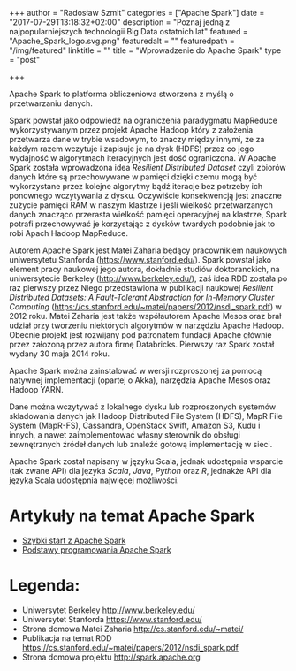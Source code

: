 +++
author = "Radosław Szmit"
categories = ["Apache Spark"]
date = "2017-07-29T13:18:32+02:00"
description = "Poznaj jedną z najpopularniejszych technologii Big Data ostatnich lat"
featured = "Apache_Spark_logo.svg.png"
featuredalt = ""
featuredpath = "/img/featured"
linktitle = ""
title = "Wprowadzenie do Apache Spark"
type = "post"

+++

Apache Spark to platforma obliczeniowa stworzona z myślą o przetwarzaniu danych.

Spark powstał jako odpowiedź na ograniczenia paradygmatu MapReduce wykorzystywanym przez projekt Apache Hadoop który z założenia przetwarza dane w trybie wsadowym, to znaczy między innymi, że za każdym razem wczytuje i zapisuje je na dysk (HDFS) przez co jego wydajność w algorytmach iteracyjnych jest dość ograniczona. W Apache Spark została wprowadzona idea *Resilient Distributed Dataset* czyli zbiorów danych które są przechowywane w pamięci dzięki czemu mogą być wykorzystane przez kolejne algorytmy bądź iteracje bez potrzeby ich ponownego wczytywania z dysku. Oczywiście konsekwencją jest znaczne zużycie pamięci RAM w naszym klastrze i jeśli wielkość przetwarzanych danych znacząco przerasta wielkość pamięci operacyjnej na klastrze, Spark potrafi przechowywać je korzystając z dysków twardych podobnie jak to robi Apach Hadoop MapReduce.

Autorem Apache Spark jest Matei Zaharia będący pracownikiem naukowych uniwersytetu Stanforda (https://www.stanford.edu/). Spark powstał jako element pracy naukowej jego autora, dokładnie studiów doktoranckich, na uniwersytecie Berkeley (http://www.berkeley.edu/), zaś idea RDD została po raz pierwszy przez Niego przedstawiona w publikacji naukowej *Resilient Distributed Datasets: A Fault-Tolerant Abstraction for In-Memory Cluster Computing* (https://cs.stanford.edu/~matei/papers/2012/nsdi_spark.pdf) w 2012 roku. Matei Zaharia jest także współautorem Apache Mesos oraz brał udział przy tworzeniu niektórych algorytmów w narzędziu Apache Hadoop. Obecnie projekt jest rozwijany pod patronatem fundacji Apache głównie przez założoną przez autora firmę Databricks. Pierwszy raz Spark został wydany 30 maja 2014 roku.

Apache Spark można zainstalować w wersji rozproszonej za pomocą natywnej implementacji (opartej o Akka), narzędzia Apache Mesos oraz Hadoop YARN.

Dane można wczytywać z lokalnego dysku lub rozproszonych systemów składowania danych jak Hadoop Distributed File System (HDFS), MapR File System (MapR-FS), Cassandra, OpenStack Swift, Amazon S3, Kudu i innych, a nawet zaimplementować własny sterownik do obsługi zewnętrznych źródeł danych lub znaleźć gotową implementację w sieci.

Apache Spark został napisany w języku Scala, jednak udostępnia wsparcie (tak zwane API) dla języka *Scala*, *Java*, *Python* oraz *R*, jednakże API dla języka Scala udostępnia najwięcej możliwości.

# Artykuły na temat Apache Spark
* [Szybki start z Apache Spark](/blog/spark/spark-quick-start)
* [Podstawy programowania Apache Spark](/blog/spark/spark-programming-basic-steps)

# Legenda:
* Uniwersytet Berkeley http://www.berkeley.edu/
* Uniwersytet Stanforda https://www.stanford.edu/
* Strona domowa Matei Zaharia http://cs.stanford.edu/~matei/
* Publikacja na temat RDD https://cs.stanford.edu/~matei/papers/2012/nsdi_spark.pdf
* Strona domowa projektu http://spark.apache.org